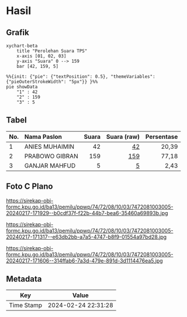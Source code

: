 # Hasil

## Grafik

```mermaid
xychart-beta
    title "Perolehan Suara TPS"
    x-axis [01, 02, 03]
    y-axis "Suara" 0 --> 159
    bar [42, 159, 5]
```

```mermaid
%%{init: {"pie": {"textPosition": 0.5}, "themeVariables": {"pieOuterStrokeWidth": "5px"}} }%%
pie showData
    "1" : 42
    "2" : 159
    "3" : 5
```

## Tabel

| No. | Nama Paslon    | Suara | Suara (raw) | Persentase |
|:--- |:-------------- | -----:| -----------:| ----------:|
| 1   | ANIES MUHAIMIN | 42    | [42][p-1]   | 20,39      |
| 2   | PRABOWO GIBRAN | 159   | [159][p-2]  | 77,18      |
| 3   | GANJAR MAHFUD  | 5     | [5][p-3]    | 2,43       |


[p-1]: https://github.com/gigit-pemilu/pemilu-2024-74-sulawesi-tenggara/blob/main/pilpres/hitung-suara/sub/74-sulawesi-tenggara/sub/72-kota-bau-bau/sub/08-batupoaro/sub/1003-wameo/sub/005-tps/sub/paslon-1.txt
[p-2]: https://github.com/gigit-pemilu/pemilu-2024-74-sulawesi-tenggara/blob/main/pilpres/hitung-suara/sub/74-sulawesi-tenggara/sub/72-kota-bau-bau/sub/08-batupoaro/sub/1003-wameo/sub/005-tps/sub/paslon-2.txt
[p-3]: https://github.com/gigit-pemilu/pemilu-2024-74-sulawesi-tenggara/blob/main/pilpres/hitung-suara/sub/74-sulawesi-tenggara/sub/72-kota-bau-bau/sub/08-batupoaro/sub/1003-wameo/sub/005-tps/sub/paslon-3.txt

## Foto C Plano

https://sirekap-obj-formc.kpu.go.id/ba13/pemilu/ppwp/74/72/08/10/03/7472081003005-20240217-171929--b0cdf37f-f22b-44b7-bea6-35460a69893b.jpg

https://sirekap-obj-formc.kpu.go.id/ba13/pemilu/ppwp/74/72/08/10/03/7472081003005-20240217-171317--e63db2bb-a7a5-4747-b8f9-01554a97bd28.jpg

https://sirekap-obj-formc.kpu.go.id/ba13/pemilu/ppwp/74/72/08/10/03/7472081003005-20240217-171606--314ffab6-7a3d-479e-891d-3d1114476ea5.jpg


## Metadata

| Key        | Value               |
| ---------- | ------------------- |
| Time Stamp | 2024-02-24 22:31:28 |



